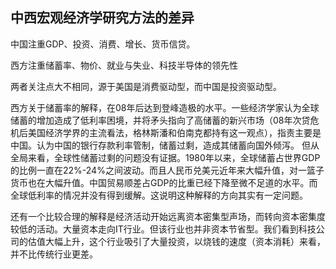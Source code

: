 ## 中西宏观经济学研究方法的差异

中国注重GDP、投资、消费、增长、货币信贷。

西方注重储蓄率、物价、就业与失业、科技半导体的领先性

两者关注点大不相同，源于美国是消费驱动型，而中国是投资驱动型。

西方关于储蓄率的解释，在08年后达到登峰造极的水平。一些经济学家认为全球储蓄的增加造成了低利率困境，并将矛头指向了高储蓄的新兴市场（08年次贷危机后美国经济学界的主流看法，格林斯潘和伯南克都持有这一观点），指责主要是中国。认为中国的银行存款利率管制，储蓄过剩，造成其储蓄向国外倾泻。
但从全局来看，全球性储蓄过剩的问题没有证据。1980年以来，全球储蓄占世界GDP的比例一直在22%-24%之间波动。而且人民币兑美元近年来大幅升值，对一篮子货币也在大幅升值。中国贸易顺差占GDP的比重已经下降至微不足道的水平。而全球低利率的情况并没有得到缓解。这说明这种解释的方向其实有一定问题。

还有一个比较合理的解释是经济活动开始远离资本密集型声场，而转向资本密集度较低的活动。大量资本走向IT行业。但该行业也并非资本节省型。我们看到科技公司的估值大幅上升，这个行业吸引了大量投资，以烧钱的速度（资本消耗）来看，并不比传统行业更差。

